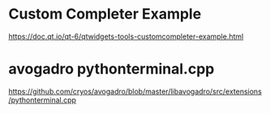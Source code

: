 
# Custom Completer Example
https://doc.qt.io/qt-6/qtwidgets-tools-customcompleter-example.html

# avogadro pythonterminal.cpp
https://github.com/cryos/avogadro/blob/master/libavogadro/src/extensions/pythonterminal.cpp
